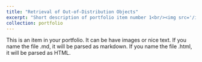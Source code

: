 ```yaml
---
title: "Retrieval of Out-of-Distribution Objects"
excerpt: "Short description of portfolio item number 1<br/><img src='/images/Wacv-Summary.pdf'>"
collection: portfolio
---
```


This is an item in your portfolio. It can be have images or nice text. If you name the file .md, it will be parsed as markdown. If you name the file .html, it will be parsed as HTML. 
